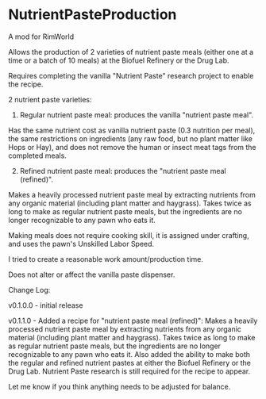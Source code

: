# NutrientPasteProduction
A mod for RimWorld

Allows the production of 2 varieties of nutrient paste meals (either one at a time or a batch of 10 meals) at the Biofuel Refinery or the Drug Lab.

Requires completing the vanilla "Nutrient Paste" research project to enable the recipe.

2 nutrient paste varieties:

1) Regular nutrient paste meal: produces the vanilla "nutrient paste meal".

Has the same nutrient cost as vanilla nutrient paste (0.3 nutrition per meal), the same restrictions on ingredients (any raw food, but no plant matter like Hops or Hay), and does not remove the human or insect meat tags from the completed meals.

2) Refined nutrient paste meal: produces the "nutrient paste meal (refined)".

Makes a heavily processed nutrient paste meal by extracting nutrients from any organic material (including plant matter and haygrass). Takes twice as long to make as regular nutrient paste meals, but the ingredients are no longer recognizable to any pawn who eats it.

Making meals does not require cooking skill, it is assigned under crafting, and uses the pawn's Unskilled Labor Speed.
	
I tried to create a reasonable work amount/production time.

Does not alter or affect the vanilla paste dispenser.

Change Log:

v0.1.0.0 - initial release

v0.1.1.0 - Added a recipe for "nutrient paste meal (refined)": Makes a heavily processed nutrient paste meal by extracting nutrients from any organic material (including plant matter and haygrass). Takes twice as long to make as regular nutrient paste meals, but the ingredients are no longer recognizable to any pawn who eats it. Also added the ability to make both the regular and refined nutrient pastes at either the Biofuel Refinery or the Drug Lab. Nutrient Paste research is still required for the recipe to appear.

Let me know if you think anything needs to be adjusted for balance.
